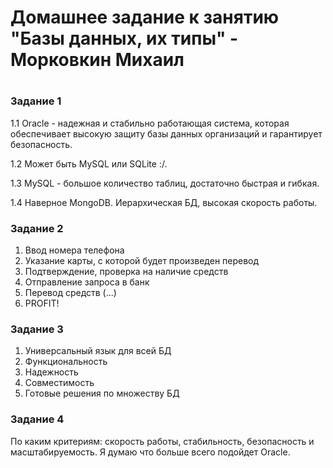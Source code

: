 # Домашнее задание к занятию "Базы данных, их типы" - Морковкин Михаил
#
### Задание 1
1.1 Oracle - надежная и стабильно работающая система, которая обеспечивает высокую защиту базы данных организаций и гарантирует безопасность.

1.2 Может быть MySQL или SQLite :/. 

1.3 MySQL - большое количество таблиц, достаточно быстрая и гибкая.

1.4 Наверное MongoDB. Иерархическая БД, высокая скорость работы.

### Задание 2
1. Ввод номера телефона
2. Указание карты, с которой будет произведен перевод
3. Подтверждение, проверка на наличие средств
4. Отправление запроса в банк
5. Перевод средств (...)
6. PROFIT!

### Задание 3
1. Универсальный язык для всей БД
2. Функциональность
3. Надежность
4. Совместимость
5. Готовые решения по множеству БД

### Задание 4
По каким критериям: скорость работы, стабильность, безопасность и масштабируемость. Я думаю что больше всего подойдет Oracle.

